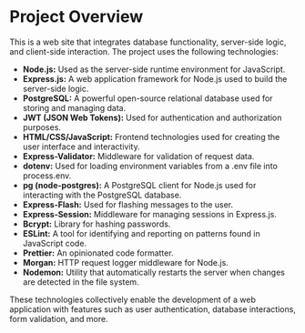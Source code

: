 # Project Overview

This is a web site that integrates database functionality, server-side logic, and client-side interaction. The project uses the following technologies:

- **Node.js:** Used as the server-side runtime environment for JavaScript.
- **Express.js:** A web application framework for Node.js used to build the server-side logic.
- **PostgreSQL:** A powerful open-source relational database used for storing and managing data.
- **JWT (JSON Web Tokens):** Used for authentication and authorization purposes.
- **HTML/CSS/JavaScript:** Frontend technologies used for creating the user interface and interactivity.
- **Express-Validator:** Middleware for validation of request data.
- **dotenv:** Used for loading environment variables from a .env file into process.env.
- **pg (node-postgres):** A PostgreSQL client for Node.js used for interacting with the PostgreSQL database.
- **Express-Flash:** Used for flashing messages to the user.
- **Express-Session:** Middleware for managing sessions in Express.js.
- **Bcrypt:** Library for hashing passwords.
- **ESLint:** A tool for identifying and reporting on patterns found in JavaScript code.
- **Prettier:** An opinionated code formatter.
- **Morgan:** HTTP request logger middleware for Node.js.
- **Nodemon:** Utility that automatically restarts the server when changes are detected in the file system.

These technologies collectively enable the development of a web application with features such as user authentication, database interactions, form validation, and more.

